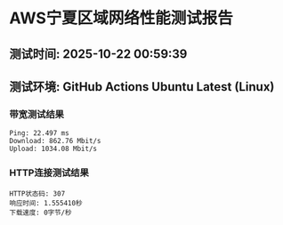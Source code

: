 # AWS宁夏区域网络性能测试报告
## 测试时间: 2025-10-22 00:59:39
## 测试环境: GitHub Actions Ubuntu Latest (Linux)

### 带宽测试结果
```
Ping: 22.497 ms
Download: 862.76 Mbit/s
Upload: 1034.08 Mbit/s
```

### HTTP连接测试结果
```
HTTP状态码: 307
响应时间: 1.555410秒
下载速度: 0字节/秒
```

